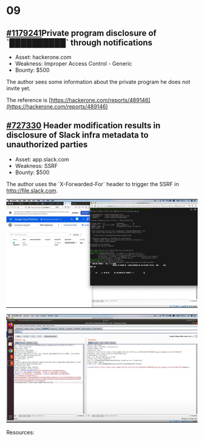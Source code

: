 # 09

## [\#1179241](https://hackerone.com/reports/1179241)Private program disclosure of \`██████████\` through notifications 

* Asset: hackerone.com
* Weakness: Improper Access Control - Generic
* Bounty: $500

The author sees some information about the private program he does not invite yet.

The reference is [https://hackerone.com/reports/489146](https://hackerone.com/reports/489146)



## [\#727330](https://hackerone.com/reports/727330) Header modification results in disclosure of Slack infra metadata to unauthorized parties

* Asset: app.slack.com
* Weakness: SSRF
* Bounty: $500

The author uses the \`X-Forwarded-For\` header to trigger the SSRF in http://file.slack.com.

![Server send request to the author](../../../.gitbook/assets/image%20%281%29%20%281%29%20%282%29.png)

![X-Forwared-Host: files.slack.com@x.x.x.x](../../../.gitbook/assets/image%20%283%29.png)

 Resources: 



